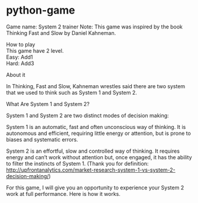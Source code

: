 # python-game
Game name: System 2 trainer
Note: This game was inspired by the book Thinking Fast and Slow by Daniel Kahneman.

How to play  
This game have 2 level.  
Easy: Add1  
Hard: Add3  

About it

In Thinking, Fast and Slow, Kahneman wrestles said there are two system that we used to think such as System 1 and System 2.

What Are System 1 and System 2?

System 1 and System 2 are two distinct modes of decision making:

System 1 is an automatic, fast and often unconscious way of thinking. It is autonomous and efficient, requiring little energy or attention, but is prone to biases and systematic errors.

System 2 is an effortful, slow and controlled way of thinking. It requires energy and can’t work without attention but, once engaged, it has the ability to filter the instincts of System 1.
(Thank you for definition: http://upfrontanalytics.com/market-research-system-1-vs-system-2-decision-making/)

For this game, I will give you an opportunity to experience your System 2 work at full performance.
Here is how it works.

